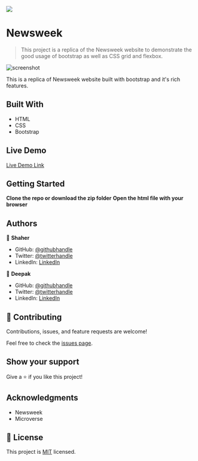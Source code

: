 ![](https://img.shields.io/badge/Newsweek-blueviolet)

# Newsweek

> This project is a replica of the Newsweek website to demonstrate the good usage of bootstrap as well as CSS grid and flexbox.

![screenshot](img/newsweek.png)

This is a replica of Newsweek website built with bootstrap and it's rich features.

## Built With

- HTML
- CSS
- Bootstrap

## Live Demo

[Live Demo Link](https://shaher-11.github.io/Newsweek/)


## Getting Started

**Clone the repo or download the zip folder**
**Open the html file with your browser**


## Authors

👤 **Shaher**

- GitHub: [@githubhandle](https://github.com/Shaher-11/)
- Twitter: [@twitterhandle](https://twitter.com/ShaherShamroukh/)
- LinkedIn: [LinkedIn](https://www.linkedin.com/in/shaher-shamroukh/)

👤 **Deepak**

- GitHub: [@githubhandle](https://github.com/Deepakdanger )
- Twitter: [@twitterhandle](https://twitter.com/twitterhandle)
- LinkedIn: [LinkedIn](https://linkedin.com/linkedinhandle)

## 🤝 Contributing

Contributions, issues, and feature requests are welcome!

Feel free to check the [issues page](issues/).

## Show your support

Give a ⭐️ if you like this project!

## Acknowledgments

- Newsweek
- Microverse

## 📝 License

This project is [MIT](lic.url) licensed.
